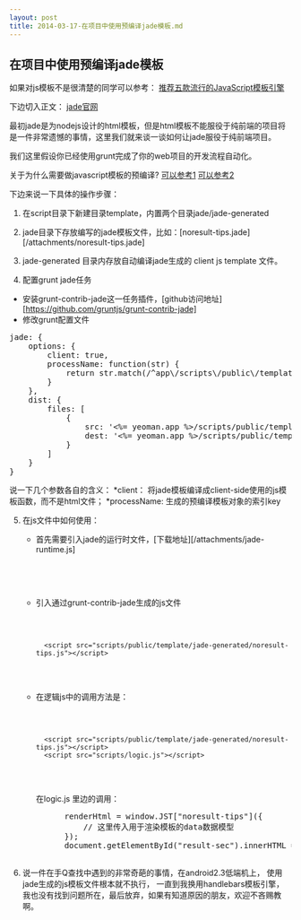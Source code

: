 ```yaml
---
layout: post
title: 2014-03-17-在项目中使用预编译jade模板.md
---
```


## 在项目中使用预编译jade模板
如果对js模板不是很清楚的同学可以参考： [推荐五款流行的JavaScript模板引擎](/all/web/2014/03/16/推荐五款流行的JavaScript模板引擎.html)

下边切入正文： [jade官网](http://jade-lang.com/)

最初jade是为nodejs设计的html模板，但是html模板不能服役于纯前端的项目将是一件非常遗憾的事情，这里我们就来谈一谈如何让jade服役于纯前端项目。

我们这里假设你已经使用grunt完成了你的web项目的开发流程自动化。

关于为什么需要做javascript模板的预编译?
[可以参考1](http://lostechies.com/derickbailey/2012/04/10/javascript-performance-pre-compiling-and-caching-html-templates/)
[可以参考2](http://stackoverflow.com/questions/13536262/what-is-javascript-template-precompiling)

下边来说一下具体的操作步骤：
1. 在script目录下新建目录template，内置两个目录jade/jade-generated

2. jade目录下存放编写的jade模板文件，比如：[noresult-tips.jade][/attachments/noresult-tips.jade]

3. jade-generated 目录内存放自动编译jade生成的 client js template 文件。

4. 配置grunt jade任务

* 安装grunt-contrib-jade这一任务插件，[github访问地址][https://github.com/gruntjs/grunt-contrib-jade]
* 修改grunt配置文件
<pre class="brush: js">
jade: {
    options: {
        client: true,
        processName: function(str) {
            return str.match(/^app\/scripts\/public\/template\/jade\/(.*)\.jade$/)[1];
        }
    },
    dist: {
        files: [
            {
                src: '<%= yeoman.app %>/scripts/public/template/jade/noresult-tips.jade',
                dest: '<%= yeoman.app %>/scripts/public/template/jade-generated/noresult-tips.js'
            }
        ]
    }
}
</pre>
说一下几个参数各自的含义：
    *client： 将jade模板编译成client-side使用的js模板函数，而不是html文件；
    *processName: 生成的预编译模板对象的索引key

5. 在js文件中如何使用：
    * 首先需要引入jade的运行时文件，[下载地址][/attachments/jade-runtime.js]
        <pre class="brush: js">
            <script src="scripts/public/template/jade/jade-runtime.js"></script>
        </pre>
    * 引入通过grunt-contrib-jade生成的js文件
        <pre class="brush: js">
            <script src="scripts/public/template/jade/jade-runtime.js"></script>
            <script src="scripts/public/template/jade-generated/noresult-tips.js"></script>
        </pre>
    * 在逻辑js中的调用方法是：
        <pre class="brush: js">
            <script src="scripts/public/template/jade/jade-runtime.js"></script>
            <script src="scripts/public/template/jade-generated/noresult-tips.js"></script>
            <script src="scripts/logic.js"></script>
        </pre>
        在logic.js 里边的调用：
        <pre class="brush: js">
            renderHtml = window.JST["noresult-tips"]({
                // 这里传入用于渲染模板的data数据模型
            });
            document.getElementById("result-sec").innerHTML = renderHtml
        </pre>

6. 说一件在手Q查找中遇到的非常奇葩的事情，在android2.3低端机上， 使用jade生成的js模板文件根本就不执行， 一直到我换用handlebars模板引擎，我也没有找到问题所在，最后放弃，如果有知道原因的朋友，欢迎不吝赐教啊。






